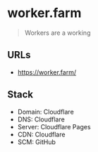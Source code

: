 # worker.farm

> Workers are a working

## URLs

- <https://worker.farm/>

## Stack

- Domain: Cloudflare
- DNS: Cloudflare
- Server: Cloudflare Pages
- CDN: Cloudflare
- SCM: GitHub
